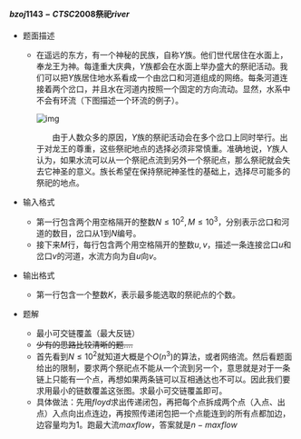 #### $bzoj1143-CTSC2008$祭祀$river$

* 题面描述

  * 在遥远的东方，有一个神秘的民族，自称$Y$族。他们世代居住在水面上，奉龙王为神。每逢重大庆典，$Y$族都会在水面上举办盛大的祭祀活动。我们可以把$Y$族居住地水系看成一个由岔口和河道组成的网络。每条河道连接着两个岔口，并且水在河道内按照一个固定的方向流动。显然，水系中不会有环流（下图描述一个环流的例子）。

    ![img](https://www.lydsy.com/JudgeOnline/images/1143.jpg) 

    　　由于人数众多的原因，$Y$族的祭祀活动会在多个岔口上同时举行。出于对龙王的尊重，这些祭祀地点的选择必须非常慎重。准确地说，$Y$族人认为，如果水流可以从一个祭祀点流到另外一个祭祀点，那么祭祀就会失去它神圣的意义。族长希望在保持祭祀神圣性的基础上，选择尽可能多的祭祀的地点。

* 输入格式

  * 第一行包含两个用空格隔开的整数$N≤10^2,M≤10^3$，分别表示岔口和河道的数目，岔口从$1$到$N$编号。
  * 接下来$M$行，每行包含两个用空格隔开的整数$u,v$，描述一条连接岔口$u$和岔口$v$的河道，水流方向为自$u$向$v$。

* 输出格式

  * 第一行包含一个整数$K$，表示最多能选取的祭祀点的个数。

* 题解

  * 最小可交链覆盖（最大反链）
  * ~~少有的思路比较清晰的题….~~
  * 首先看到$N\leq 10^2$就知道大概是个$O(n^3)$的算法，或者网络流。然后看题面给出的限制，要求两个祭祀点不能从一个流到另一个，意思就是对于一条链上只能有一个点，再想如果两条链可以互相通达也不可以。因此我们要求用最小的链数覆盖这张图。求最小可交链覆盖即可。
  * 具体做法：先用$floyd$求出传递闭包，再把每个点拆成两个点（入点、出点）入点向出点连边，再按照传递闭包把一个点能连到的所有点都加边，边容量均为$1$。跑最大流$maxflow$，答案就是$n-maxflow$

